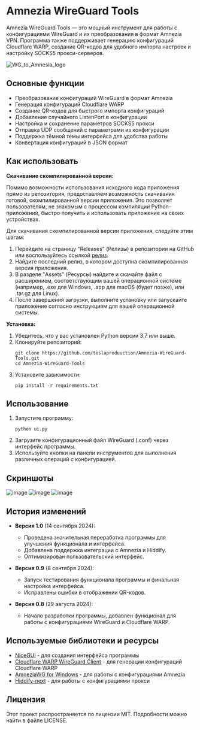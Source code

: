 # Amnezia WireGuard Tools

Amnezia WireGuard Tools — это мощный инструмент для работы с конфигурациями WireGuard и их преобразования в формат Amnezia VPN. Программа также поддерживает генерацию конфигураций Cloudflare WARP, создание QR-кодов для удобного импорта настроек и настройку SOCKS5 прокси-серверов.

![WG_to_Amnesia_logo](https://github.com/user-attachments/assets/ede429a4-8a0d-46ad-b3d9-bc7e2bede29e)


## Основные функции

- Преобразование конфигураций WireGuard в формат Amnezia
- Генерация конфигураций Cloudflare WARP
- Создание QR-кодов для быстрого импорта конфигураций
- Добавление случайного ListenPort в конфигурации
- Настройка и сохранение параметров SOCKS5 прокси
- Отправка UDP сообщений с параметрами из конфигурации
- Поддержка тёмной темы интерфейса для удобства работы
- Конвертация конфигураций в JSON формат

## Как использовать
**Скачивание скомпилированной версии:**

Помимо возможности использования исходного кода приложения прямо из репозитория, предоставляем возможность скачивания готовой, скомпилированной версии приложения. Это позволяет пользователям, не знакомым с процессом компиляции Python-приложений, быстро получить и использовать приложение на своих устройствах.

Для скачивания скомпилированной версии приложения, следуйте этим шагам:

1. Перейдите на страницу "Releases" (Релизы) в репозитории на GitHub или воспользуйтесь ссылкой [релиз](https://github.com/teslaproduuction/Amnezia-WireGuard-Tools/releases/).
2. Найдите последний релиз, в котором доступна скомпилированная версия приложения.
3. В разделе "Assets" (Ресурсы) найдите и скачайте файл с расширением, соответствующим вашей операционной системе (например, .exe для Windows, .app для macOS (будет позже), или .tar.gz для Linux).
4. После завершения загрузки, выполните установку или запускайте приложение согласно инструкциям для вашей операционной системы.

   
**Установка:**   
1. Убедитесь, что у вас установлен Python версии 3.7 или выше.
2. Клонируйте репозиторий:
   ```
   git clone https://github.com/teslaproduuction/Amnezia-WireGuard-Tools.git
   cd Amnezia-WireGuard-Tools
   ```
3. Установите зависимости:
   ```
   pip install -r requirements.txt
   ```

## Использование

1. Запустите программу:
   ```
   python ui.py
   ```
2. Загрузите конфигурационный файл WireGuard (.conf) через интерфейс программы.
3. Используйте кнопки на панели инструментов для выполнения различных операций с конфигурацией.

## Скриншоты

![image](https://github.com/user-attachments/assets/22c7f763-f6c3-42e7-b336-a1e065579c3d)
![image](https://github.com/user-attachments/assets/d5ea5b2e-5e7c-4920-b138-c2f4c83cf153)
![image](https://github.com/user-attachments/assets/c0c669e2-f60e-489b-9488-c0b4337d4eaa)


## История изменений

- **Версия 1.0** (14 сентября 2024):
  - Проведена значительная переработка программы для улучшения функционала и интерфейса.
  - Добавлена поддержка интеграции с Amnezia и Hiddify.
  - Оптимизирован пользовательский интерфейс.

- **Версия 0.9** (8 сентября 2024):
  - Запуск тестирования функционала программы и финальная настройка интерфейса.
  - Исправлены ошибки в отображении QR-кодов.

- **Версия 0.8** (29 августа 2024):
  - Начало разработки программы, добавлен функционал для работы с конфигурациями WireGuard и Cloudflare WARP.

## Используемые библиотеки и ресурсы

- [NiceGUI](https://github.com/zauberzeug/nicegui) - для создания интерфейса программы
- [Cloudflare WARP WireGuard Client](https://github.com/ViRb3/cloudflare-warp-wireguard-client) - для генерации конфигураций Cloudflare WARP
- [AmneziaWG for Windows](https://github.com/amnezia-vpn/amneziawg-windows-client) - для работы с конфигурациями Amnezia
- [Hiddify-next](https://github.com/hiddify/hiddify-next) - для работы с конфигурациями прокси

## Лицензия

Этот проект распространяется по лицензии MIT. Подробности можно найти в файле LICENSE.
